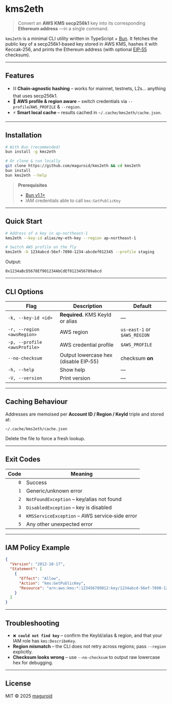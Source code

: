 # kms2eth

> Convert an **AWS KMS secp256k1** key into its corresponding **Ethereum address** —in a single command.

`kms2eth` is a minimal CLI utility written in TypeScript + [Bun](https://bun.sh). It fetches the public key of a secp256k1‑based key stored in AWS KMS, hashes it with Keccak‑256, and prints the Ethereum address (with optional [EIP‑55](https://eips.ethereum.org/EIPS/eip-55) checksum).

---

## Features

- ⛓ **Chain‑agnostic hashing** – works for mainnet, testnets, L2s… anything that uses secp256k1.
- 🪪 **AWS profile & region aware** – switch credentials via `--profile`/`AWS_PROFILE` & `--region`.
- ⚡️ **Smart local cache** – results cached in `~/.cache/kms2eth/cache.json`.

---

## Installation

```bash
# With Bun (recommended)
bun install -g kms2eth

# Or clone & run locally
git clone https://github.com/maguroid/kms2eth && cd kms2eth
bun install
bun kms2eth --help
```

> **Prerequisites**
>
> - [Bun v1.1+](https://bun.sh)
> - IAM credentials able to call `kms:GetPublicKey`

---

## Quick Start

```bash
# Address of a key in ap-northeast-1
kms2eth --key-id alias/my-eth-key --region ap-northeast-1

# Switch AWS profile on the fly
kms2eth -k 1234abcd-56ef-7890-1234-abcdef012345 --profile staging
```

Output:

```
0x1234aBcD5678Ef901234AbCdEf0123456789abcd
```

---

## CLI Options

| Flag                         | Description                           | Default                      |
| ---------------------------- | ------------------------------------- | ---------------------------- |
| `-k, --key-id <id>`          | **Required.** KMS KeyId or alias      | —                            |
| `-r, --region <awsRegion>`   | AWS region                            | `us-east-1` or `$AWS_REGION` |
| `-p, --profile <awsProfile>` | AWS credential profile                | `$AWS_PROFILE`               |
| `--no-checksum`              | Output lowercase hex (disable EIP‑55) | checksum **on**              |
| `-h, --help`                 | Show help                             | —                            |
| `-V, --version`              | Print version                         | —                            |

---

## Caching Behaviour

Addresses are memoised per **Account ID / Region / KeyId** triple and stored at:

```
~/.cache/kms2eth/cache.json
```

Delete the file to force a fresh lookup.

---

## Exit Codes

| Code | Meaning                                        |
| ---: | ---------------------------------------------- |
|  `0` | Success                                        |
|  `1` | Generic/unknown error                          |
|  `2` | `NotFoundException` – key/alias not found      |
|  `3` | `DisabledException` – key is disabled          |
|  `4` | `KMSServiceException` – AWS service‑side error |
|  `5` | Any other unexpected error                     |

---

## IAM Policy Example

```json
{
  "Version": "2012-10-17",
  "Statement": [
    {
      "Effect": "Allow",
      "Action": "kms:GetPublicKey",
      "Resource": "arn:aws:kms:*:123456789012:key/1234abcd-56ef-7890-1234-abcdef012345"
    }
  ]
}
```

---

## Troubleshooting

- **`❌ could not find key`** – confirm the KeyId/alias & region, and that your IAM role has `kms:DescribeKey`.
- **Region mismatch** – the CLI does not retry across regions; pass `--region` explicitly.
- **Checksum looks wrong** – use `--no-checksum` to output raw lowercase hex for debugging.

---

## License

MIT © 2025 [maguroid](https://github.com/maguroid)
